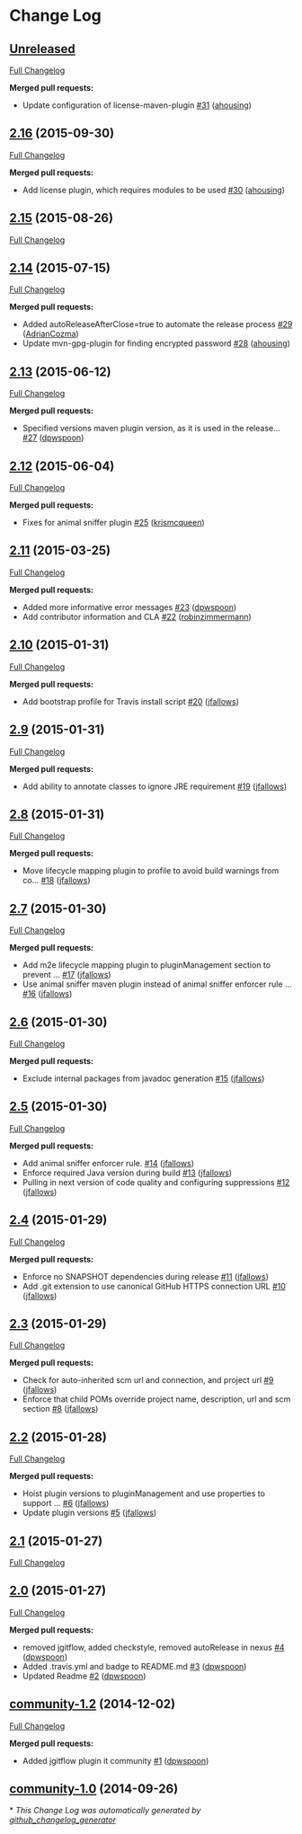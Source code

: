 # Change Log

## [Unreleased](https://github.com/kaazing/community/tree/HEAD)

[Full Changelog](https://github.com/kaazing/community/compare/2.16...HEAD)

**Merged pull requests:**

- Update configuration of license-maven-plugin [\#31](https://github.com/kaazing/community/pull/31) ([ahousing](https://github.com/ahousing))

## [2.16](https://github.com/kaazing/community/tree/2.16) (2015-09-30)
[Full Changelog](https://github.com/kaazing/community/compare/2.15...2.16)

**Merged pull requests:**

- Add license plugin, which requires modules to be used [\#30](https://github.com/kaazing/community/pull/30) ([ahousing](https://github.com/ahousing))

## [2.15](https://github.com/kaazing/community/tree/2.15) (2015-08-26)
[Full Changelog](https://github.com/kaazing/community/compare/2.14...2.15)

## [2.14](https://github.com/kaazing/community/tree/2.14) (2015-07-15)
[Full Changelog](https://github.com/kaazing/community/compare/2.13...2.14)

**Merged pull requests:**

- Added autoReleaseAfterClose=true to automate the release process [\#29](https://github.com/kaazing/community/pull/29) ([AdrianCozma](https://github.com/AdrianCozma))
- Update mvn-gpg-plugin for finding encrypted password [\#28](https://github.com/kaazing/community/pull/28) ([ahousing](https://github.com/ahousing))

## [2.13](https://github.com/kaazing/community/tree/2.13) (2015-06-12)
[Full Changelog](https://github.com/kaazing/community/compare/2.12...2.13)

**Merged pull requests:**

- Specified versions maven plugin version, as it is used in the release… [\#27](https://github.com/kaazing/community/pull/27) ([dpwspoon](https://github.com/dpwspoon))

## [2.12](https://github.com/kaazing/community/tree/2.12) (2015-06-04)
[Full Changelog](https://github.com/kaazing/community/compare/2.11...2.12)

**Merged pull requests:**

- Fixes for animal sniffer plugin [\#25](https://github.com/kaazing/community/pull/25) ([krismcqueen](https://github.com/krismcqueen))

## [2.11](https://github.com/kaazing/community/tree/2.11) (2015-03-25)
[Full Changelog](https://github.com/kaazing/community/compare/2.10...2.11)

**Merged pull requests:**

- Added more informative error messages [\#23](https://github.com/kaazing/community/pull/23) ([dpwspoon](https://github.com/dpwspoon))
- Add contributor information and CLA [\#22](https://github.com/kaazing/community/pull/22) ([robinzimmermann](https://github.com/robinzimmermann))

## [2.10](https://github.com/kaazing/community/tree/2.10) (2015-01-31)
[Full Changelog](https://github.com/kaazing/community/compare/2.9...2.10)

**Merged pull requests:**

- Add bootstrap profile for Travis install script [\#20](https://github.com/kaazing/community/pull/20) ([jfallows](https://github.com/jfallows))

## [2.9](https://github.com/kaazing/community/tree/2.9) (2015-01-31)
[Full Changelog](https://github.com/kaazing/community/compare/2.8...2.9)

**Merged pull requests:**

- Add ability to annotate classes to ignore JRE requirement [\#19](https://github.com/kaazing/community/pull/19) ([jfallows](https://github.com/jfallows))

## [2.8](https://github.com/kaazing/community/tree/2.8) (2015-01-31)
[Full Changelog](https://github.com/kaazing/community/compare/2.7...2.8)

**Merged pull requests:**

- Move lifecycle mapping plugin to profile to avoid build warnings from co... [\#18](https://github.com/kaazing/community/pull/18) ([jfallows](https://github.com/jfallows))

## [2.7](https://github.com/kaazing/community/tree/2.7) (2015-01-30)
[Full Changelog](https://github.com/kaazing/community/compare/2.6...2.7)

**Merged pull requests:**

- Add m2e lifecycle mapping plugin to pluginManagement section to prevent ... [\#17](https://github.com/kaazing/community/pull/17) ([jfallows](https://github.com/jfallows))
- Use animal sniffer maven plugin instead of animal sniffer enforcer rule ... [\#16](https://github.com/kaazing/community/pull/16) ([jfallows](https://github.com/jfallows))

## [2.6](https://github.com/kaazing/community/tree/2.6) (2015-01-30)
[Full Changelog](https://github.com/kaazing/community/compare/2.5...2.6)

**Merged pull requests:**

- Exclude internal packages from javadoc generation [\#15](https://github.com/kaazing/community/pull/15) ([jfallows](https://github.com/jfallows))

## [2.5](https://github.com/kaazing/community/tree/2.5) (2015-01-30)
[Full Changelog](https://github.com/kaazing/community/compare/2.4...2.5)

**Merged pull requests:**

- Add animal sniffer enforcer rule. [\#14](https://github.com/kaazing/community/pull/14) ([jfallows](https://github.com/jfallows))
- Enforce required Java version during build [\#13](https://github.com/kaazing/community/pull/13) ([jfallows](https://github.com/jfallows))
- Pulling in next version of code quality and configuring suppressions [\#12](https://github.com/kaazing/community/pull/12) ([jfallows](https://github.com/jfallows))

## [2.4](https://github.com/kaazing/community/tree/2.4) (2015-01-29)
[Full Changelog](https://github.com/kaazing/community/compare/2.3...2.4)

**Merged pull requests:**

- Enforce no SNAPSHOT dependencies during release [\#11](https://github.com/kaazing/community/pull/11) ([jfallows](https://github.com/jfallows))
- Add .git extension to use canonical GitHub HTTPS connection URL [\#10](https://github.com/kaazing/community/pull/10) ([jfallows](https://github.com/jfallows))

## [2.3](https://github.com/kaazing/community/tree/2.3) (2015-01-29)
[Full Changelog](https://github.com/kaazing/community/compare/2.2...2.3)

**Merged pull requests:**

- Check for auto-inherited scm url and connection, and project url [\#9](https://github.com/kaazing/community/pull/9) ([jfallows](https://github.com/jfallows))
- Enforce that child POMs override project name, description, url and scm section [\#8](https://github.com/kaazing/community/pull/8) ([jfallows](https://github.com/jfallows))

## [2.2](https://github.com/kaazing/community/tree/2.2) (2015-01-28)
[Full Changelog](https://github.com/kaazing/community/compare/2.1...2.2)

**Merged pull requests:**

- Hoist plugin versions to pluginManagement and use properties to support ... [\#6](https://github.com/kaazing/community/pull/6) ([jfallows](https://github.com/jfallows))
- Update plugin versions [\#5](https://github.com/kaazing/community/pull/5) ([jfallows](https://github.com/jfallows))

## [2.1](https://github.com/kaazing/community/tree/2.1) (2015-01-27)
[Full Changelog](https://github.com/kaazing/community/compare/2.0...2.1)

## [2.0](https://github.com/kaazing/community/tree/2.0) (2015-01-27)
[Full Changelog](https://github.com/kaazing/community/compare/community-1.2...2.0)

**Merged pull requests:**

- removed jgitflow, added checkstyle, removed autoRelease in nexus [\#4](https://github.com/kaazing/community/pull/4) ([dpwspoon](https://github.com/dpwspoon))
- Added .travis.yml and badge to README.md [\#3](https://github.com/kaazing/community/pull/3) ([dpwspoon](https://github.com/dpwspoon))
- Updated Readme [\#2](https://github.com/kaazing/community/pull/2) ([dpwspoon](https://github.com/dpwspoon))

## [community-1.2](https://github.com/kaazing/community/tree/community-1.2) (2014-12-02)
[Full Changelog](https://github.com/kaazing/community/compare/community-1.0...community-1.2)

**Merged pull requests:**

- Added jgitflow plugin it community [\#1](https://github.com/kaazing/community/pull/1) ([dpwspoon](https://github.com/dpwspoon))

## [community-1.0](https://github.com/kaazing/community/tree/community-1.0) (2014-09-26)


\* *This Change Log was automatically generated by [github_changelog_generator](https://github.com/skywinder/Github-Changelog-Generator)*